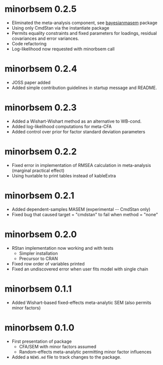# minorbsem 0.2.5

* Eliminated the meta-analysis component, see [bayesianmasem](https://github.com/jamesuanhoro/bayesianmasem/) package
* Using only CmdStan via the instantiate package
* Permits equality constraints and fixed parameters for loadings, residual covariances and error variances.
* Code refactoring
* Log-likelihood now requested with minorbsem call

# minorbsem 0.2.4

* JOSS paper added
* Added simple contribution guidelines in startup message and README.

# minorbsem 0.2.3

* Added a Wishart-Wishart method as an alternative to WB-cond.
* Added log-likelihood computations for meta-CFA
* Added control over prior for factor standard deviation parameters

# minorbsem 0.2.2

* Fixed error in implementation of RMSEA calculation in meta-analysis (marginal practical effect)
* Using huxtable to print tables instead of kableExtra

# minorbsem 0.2.1

* Added dependent-samples MASEM (experimental -- CmdStan only)
* Fixed bug that caused target = "cmdstan" to fail when method = "none"

# minorbsem 0.2.0

* RStan implementation now working and with tests
  * Simpler installation
  * Precursor to CRAN
* Fixed row order of variables printed
* Fixed an undiscovered error when user fits model with single chain

# minorbsem 0.1.1

* Added Wishart-based fixed-effects meta-analytic SEM (also permits minor factors)

# minorbsem 0.1.0

* First presentation of package
  * CFA/SEM with minor factors assumed
  * Random-effects meta-analytic permitting minor factor influences
* Added a `NEWS.md` file to track changes to the package.

